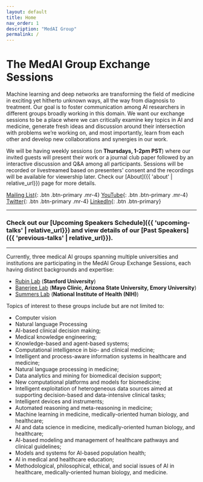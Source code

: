 ```yaml
---
layout: default
title: Home
nav_order: 1
description: "MedAI Group"
permalink: /
---
```


# The MedAI Group Exchange Sessions

Machine learning and deep networks are transforming the field of medicine in exciting yet hitherto unknown ways, all the way from diagnosis to treatment. Our goal is to foster communication among AI researchers in different groups broadly working in this domain. We want our exchange sessions to be a place where we can critically examine key topics in AI and medicine, generate fresh ideas and discussion around their intersection with problems we’re working on, and most importantly, learn from each other and develop new collaborations and synergies in our work.

We will be having weekly sessions (on **Thursdays, 1-2pm PST**) where our invited guests will present their work or a journal club paper followed by an interactive discussion and Q&A among all participants. Sessions will be recorded or livestreamed based on presenters' consent and the recordings will be available for viewership later. Check our [About]({{ 'about' | relative_url}}) page for more details.

[Mailing List](https://mailman.stanford.edu/mailman/listinfo/medai_announce){: .btn .btn-primary .mr-4} 
[YouTube](https://www.youtube.com/channel/UCOkkljs06NPPkjNysCdQV4w){: .btn .btn-primary .mr-4} 
[Twitter](https://twitter.com/MedaiStanford){: .btn .btn-primary .mr-4} 
[LinkedIn](https://www.linkedin.com/in/stanford-medai-715754216/){: .btn .btn-primary}

---
### Check out our [Upcoming Speakers Schedule]({{ 'upcoming-talks' | relative_url}}) and view details of our [Past Speakers]({{ 'previous-talks' | relative_url}}).

---
Currently, three medical AI groups spanning multiple universities and institutions are participating in the MedAI Group Exchange Sessions, each having distinct backgrounds and expertise: 
- [Rubin Lab](https://rubinlab.stanford.edu) (**Stanford University**)
- [Banerjee Lab](https://labs.engineering.asu.edu/banerjeelab/) (**Mayo Clinic, Arizona State University, Emory University**)
- [Summers Lab](https://www.cc.nih.gov/meet-our-doctors/rsummers.html) (**National Institute of Health (NIH)**)

Topics of interest to these groups include but are not limited to:
-	Computer vision
-	Natural language Processing
-	AI-based clinical decision making;
-	Medical knowledge engineering;
-	Knowledge-based and agent-based systems;
-	Computational intelligence in bio- and clinical medicine;
-	Intelligent and process-aware information systems in healthcare and medicine;
-	Natural language processing in medicine;
-	Data analytics and mining for biomedical decision support;
-	New computational platforms and models for biomedicine;
-	Intelligent exploitation of heterogeneous data sources aimed at supporting decision-based and data-intensive clinical tasks;
-	Intelligent devices and instruments;
-	Automated reasoning and meta-reasoning in medicine;
-	Machine learning in medicine, medically-oriented human biology, and healthcare;
-	AI and data science in medicine, medically-oriented human biology, and healthcare;
-	AI-based modeling and management of healthcare pathways and clinical guidelines;
-	Models and systems for AI-based population health;
-	AI in medical and healthcare education;
-	Methodological, philosophical, ethical, and social issues of AI in healthcare, medically-oriented human biology, and medicine.


